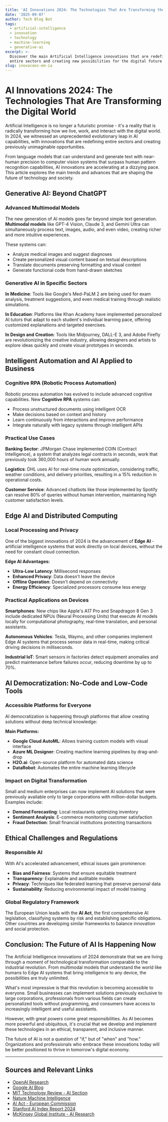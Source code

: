 ```yaml
---
title: 'AI Innovations 2024: The Technologies That Are Transforming the Digital World'
date: '2025-09-07'
author: Tech Blog Bot
tags:
  - artificial-intelligence
  - innovation
  - technology
  - machine-learning
  - generative-ai
excerpt: >-
  Discover the main Artificial Intelligence innovations that are redefining
  entire sectors and creating new possibilities for the digital future
slug: inovacoes-em-ia
---
```


# AI Innovations 2024: The Technologies That Are Transforming the Digital World

Artificial Intelligence is no longer a futuristic promise - it's a reality that is radically transforming how we live, work, and interact with the digital world. In 2024, we witnessed an unprecedented evolutionary leap in AI capabilities, with innovations that are redefining entire sectors and creating previously unimaginable opportunities.

From language models that can understand and generate text with near-human precision to computer vision systems that surpass human pattern recognition capabilities, AI innovations are accelerating at a dizzying pace. This article explores the main trends and advances that are shaping the future of technology and society.

## Generative AI: Beyond ChatGPT

### Advanced Multimodal Models

The new generation of AI models goes far beyond simple text generation. **Multimodal models** like GPT-4 Vision, Claude 3, and Gemini Ultra can simultaneously process text, images, audio, and even video, creating richer and more intuitive experiences.

These systems can:
- Analyze medical images and suggest diagnoses
- Create personalized visual content based on textual descriptions
- Translate documents preserving formatting and visual context
- Generate functional code from hand-drawn sketches

### Generative AI in Specific Sectors

**In Medicine**: Tools like Google's Med-PaLM 2 are being used for exam analysis, treatment suggestions, and even medical training through realistic simulations.

**In Education**: Platforms like Khan Academy have implemented personalized AI tutors that adapt to each student's individual learning pace, offering customized explanations and targeted exercises.

**In Design and Creation**: Tools like Midjourney, DALL-E 3, and Adobe Firefly are revolutionizing the creative industry, allowing designers and artists to explore ideas quickly and create visual prototypes in seconds.

## Intelligent Automation and AI Applied to Business

### Cognitive RPA (Robotic Process Automation)

Robotic process automation has evolved to include advanced cognitive capabilities. New **Cognitive RPA** systems can:

- Process unstructured documents using intelligent OCR
- Make decisions based on context and history
- Learn continuously from interactions and improve performance
- Integrate naturally with legacy systems through intelligent APIs

### Practical Use Cases

**Banking Sector**: JPMorgan Chase implemented COIN (Contract Intelligence), a system that analyzes legal contracts in seconds, work that previously took 360,000 hours of human work annually.

**Logistics**: DHL uses AI for real-time route optimization, considering traffic, weather conditions, and delivery priorities, resulting in a 15% reduction in operational costs.

**Customer Service**: Advanced chatbots like those implemented by Spotify can resolve 80% of queries without human intervention, maintaining high customer satisfaction levels.

## Edge AI and Distributed Computing

### Local Processing and Privacy

One of the biggest innovations of 2024 is the advancement of **Edge AI** - artificial intelligence systems that work directly on local devices, without the need for constant cloud connection.

**Edge AI Advantages:**
- **Ultra-Low Latency**: Millisecond responses
- **Enhanced Privacy**: Data doesn't leave the device
- **Offline Operation**: Doesn't depend on connectivity
- **Energy Efficiency**: Specialized processors consume less energy

### Practical Applications on Devices

**Smartphones**: New chips like Apple's A17 Pro and Snapdragon 8 Gen 3 include dedicated NPUs (Neural Processing Units) that execute AI models locally for computational photography, real-time translation, and personal assistants.

**Autonomous Vehicles**: Tesla, Waymo, and other companies implement Edge AI systems that process sensor data in real-time, making critical driving decisions in milliseconds.

**Industrial IoT**: Smart sensors in factories detect equipment anomalies and predict maintenance before failures occur, reducing downtime by up to 70%.

## AI Democratization: No-Code and Low-Code Tools

### Accessible Platforms for Everyone

AI democratization is happening through platforms that allow creating solutions without deep technical knowledge:

**Main Platforms:**
- **Google Cloud AutoML**: Allows training custom models with visual interface
- **Azure ML Designer**: Creating machine learning pipelines by drag-and-drop
- **H2O.ai**: Open-source platform for automated data science
- **DataRobot**: Automates the entire machine learning lifecycle

### Impact on Digital Transformation

Small and medium enterprises can now implement AI solutions that were previously available only to large corporations with million-dollar budgets. Examples include:

- **Demand Forecasting**: Local restaurants optimizing inventory
- **Sentiment Analysis**: E-commerce monitoring customer satisfaction
- **Fraud Detection**: Small financial institutions protecting transactions

## Ethical Challenges and Regulations

### Responsible AI

With AI's accelerated advancement, ethical issues gain prominence:

- **Bias and Fairness**: Systems that ensure equitable treatment
- **Transparency**: Explainable and auditable models
- **Privacy**: Techniques like federated learning that preserve personal data
- **Sustainability**: Reducing environmental impact of model training

### Global Regulatory Framework

The European Union leads with the **AI Act**, the first comprehensive AI legislation, classifying systems by risk and establishing specific obligations. Other countries are developing similar frameworks to balance innovation and social protection.

## Conclusion: The Future of AI Is Happening Now

The Artificial Intelligence innovations of 2024 demonstrate that we are living through a moment of technological transformation comparable to the industrial revolution. From multimodal models that understand the world like humans to Edge AI systems that bring intelligence to any device, the possibilities are truly unlimited.

What's most impressive is that this revolution is becoming accessible to everyone. Small businesses can implement solutions previously exclusive to large corporations, professionals from various fields can create personalized tools without programming, and consumers have access to increasingly intelligent and useful assistants.

However, with great powers come great responsibilities. As AI becomes more powerful and ubiquitous, it's crucial that we develop and implement these technologies in an ethical, transparent, and inclusive manner.

The future of AI is not a question of "if," but of "when" and "how." Organizations and professionals who embrace these innovations today will be better positioned to thrive in tomorrow's digital economy.

---

## Sources and Relevant Links

- [OpenAI Research](https://openai.com/research)
- [Google AI Blog](https://ai.googleblog.com)
- [MIT Technology Review - AI Section](https://www.technologyreview.com/topic/artificial-intelligence/)
- [Nature Machine Intelligence](https://www.nature.com/natmachintell/)
- [AI Act - European Commission](https://digital-strategy.ec.europa.eu/en/policies/regulatory-framework-ai)
- [Stanford AI Index Report 2024](https://aiindex.stanford.edu)
- [McKinsey Global Institute - AI Research](https://www.mckinsey.com/mgi/our-research/artificial-intelligence)
